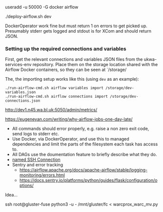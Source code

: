 

useradd -u 50000 -G docker airflow

./deploy-airflow.sh dev

DockerOperator work fine but must return 1 on errors to get picked up. Presumably stderr gets logged and stdout is for XCom and should return JSON.

### Setting up the required connections and variables

First, get the relevant connections and variables JSON files from the ukwa-services-env repository. Place them on the storage location shared with the Airflow Docker containers, so they can be seen at `/storage/

The, the importing setup works like this (using `dev` as an example):

```
./run-airflow-cmd.sh airflow variables import /storage/dev-variables.json
./run-airflow-cmd.sh airflow connections import /storage/dev-connections.json
```


http://dev1.n45.wa.bl.uk:5050/admin/metrics/


https://eugeneyan.com/writing/why-airflow-jobs-one-day-late/

- All commands should error properly, e.g. raise a non zero exit code, send logs to stderr etc.
- Use Docker, via DockerOperator, and use this to managed dependencies and limit the parts of the filesystem each task has access to.
- All DAGs use the doumentation feature to briefly describe what they do.
- [named SSH Connection](https://airflow.apache.org/docs/apache-airflow-providers-ssh/stable/connections/ssh.html)
- Sentry and error tracking
    - https://airflow.apache.org/docs/apache-airflow/stable/logging-monitoring/errors.html
    - https://docs.sentry.io/platforms/python/guides/flask/configuration/options/


Idea...

ssh root@gluster-fuse python3 -u - /mnt/gluster/fc < warcprox_warc_mv.py
